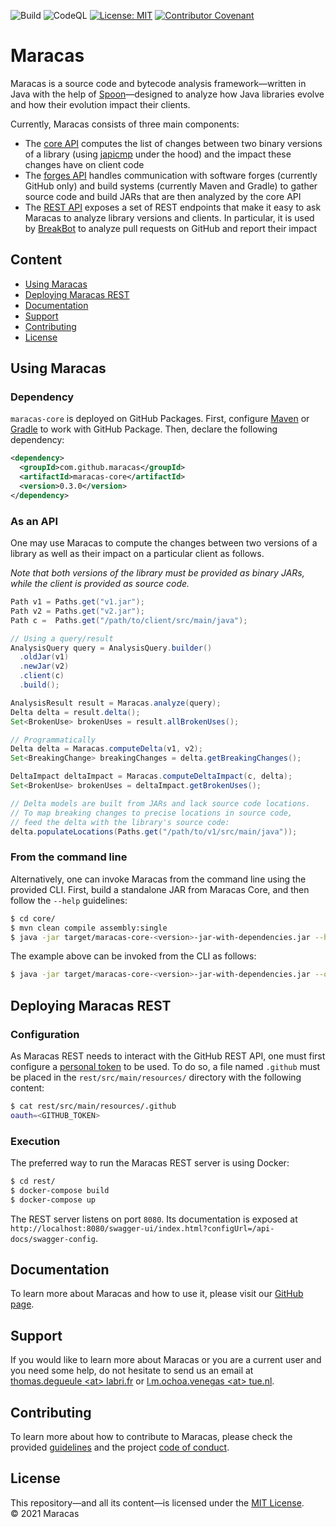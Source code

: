 ![Build](https://github.com/alien-tools/maracas/workflows/Java%20CI/badge.svg?branch=main) ![CodeQL](https://github.com/alien-tools/maracas/workflows/CodeQL/badge.svg?branch=main)  [![License: MIT](https://img.shields.io/badge/License-MIT-yellow.svg)](https://opensource.org/licenses/MIT) [![Contributor Covenant](https://img.shields.io/badge/Contributor%20Covenant-2.1-4baaaa.svg)](code_of_conduct.md)

# Maracas

Maracas is a source code and bytecode analysis framework⁠—written in Java with the help of [Spoon](https://github.com/INRIA/Spoon)—designed to analyze how Java libraries evolve and how their evolution impact their clients.

Currently, Maracas consists of three main components:
  - The [core API](core/) computes the list of changes between two binary versions of a library (using [japicmp](https://github.com/siom79/japicmp) under the hood) and the impact these changes have on client code
  - The [forges API](forges/) handles communication with software forges (currently GitHub only) and build systems (currently Maven and Gradle) to gather source code and build JARs that are then analyzed by the core API
  - The [REST API](rest/) exposes a set of REST endpoints that make it easy to ask Maracas to analyze library versions and clients. In particular, it is used by [BreakBot](https://github.com/alien-tools/breakbot) to analyze pull requests on GitHub and report their impact

## Content

- [Using Maracas](#using-maracas)
- [Deploying Maracas REST](#deploying-maracas-rest)
- [Documentation](#documentation)
- [Support](#support)
- [Contributing](#contributing)
- [License](#license)


## Using Maracas

### Dependency

`maracas-core` is deployed on GitHub Packages.
First, configure [Maven](https://docs.github.com/en/packages/working-with-a-github-packages-registry/working-with-the-apache-maven-registry) or [Gradle](https://docs.github.com/en/packages/working-with-a-github-packages-registry/working-with-the-gradle-registry) to work with GitHub Package.
Then, declare the following dependency:

```xml
<dependency>
  <groupId>com.github.maracas</groupId>
  <artifactId>maracas-core</artifactId>
  <version>0.3.0</version>
</dependency>
```

### As an API
One may use Maracas to compute the changes between two versions of a library as well as their impact on a particular client as follows.

*Note that both versions of the library must be provided as binary JARs, while the client is provided as source code.*

```java
Path v1 = Paths.get("v1.jar");
Path v2 = Paths.get("v2.jar");
Path c =  Paths.get("/path/to/client/src/main/java");

// Using a query/result
AnalysisQuery query = AnalysisQuery.builder()
  .oldJar(v1)
  .newJar(v2)
  .client(c)
  .build();

AnalysisResult result = Maracas.analyze(query);
Delta delta = result.delta();
Set<BrokenUse> brokenUses = result.allBrokenUses();

// Programmatically
Delta delta = Maracas.computeDelta(v1, v2);
Set<BreakingChange> breakingChanges = delta.getBreakingChanges();

DeltaImpact deltaImpact = Maracas.computeDeltaImpact(c, delta);
Set<BrokenUse> brokenUses = deltaImpact.getBrokenUses();

// Delta models are built from JARs and lack source code locations.
// To map breaking changes to precise locations in source code,
// feed the delta with the library's source code:
delta.populateLocations(Paths.get("/path/to/v1/src/main/java"));
```

### From the command line
Alternatively, one can invoke Maracas from the command line using the provided CLI.
First, build a standalone JAR from Maracas Core, and then follow the `--help` guidelines:

```bash
$ cd core/
$ mvn clean compile assembly:single
$ java -jar target/maracas-core-<version>-jar-with-dependencies.jar --help
```

The example above can be invoked from the CLI as follows:

```bash
$ java -jar target/maracas-core-<version>-jar-with-dependencies.jar --old v1.jar --new v2.jar --client /path/to/client/src/main/java
```

## Deploying Maracas REST

### Configuration
As Maracas REST needs to interact with the GitHub REST API, one must first configure a [personal token](https://docs.github.com/en/authentication/keeping-your-account-and-data-secure/creating-a-personal-access-token) to be used.
To do so, a file named `.github` must be placed in the `rest/src/main/resources/` directory with the following content:

```bash
$ cat rest/src/main/resources/.github
oauth=<GITHUB_TOKEN>
```

### Execution
The preferred way to run the Maracas REST server is using Docker:
```bash
$ cd rest/
$ docker-compose build
$ docker-compose up
```

The REST server listens on port `8080`. Its documentation is exposed at `http://localhost:8080/swagger-ui/index.html?configUrl=/api-docs/swagger-config`.


## Documentation
To learn more about Maracas and how to use it, please visit our [GitHub page](https://alien-tools.github.io/maracas/).


## Support
If you would like to learn more about Maracas or you are a current user and you need some help, do not hesitate to send us an email at [thomas.degueule \<at> labri.fr](mailto:thomas.degueule@labri.fr?subject=[Maracas]%20Support) or [l.m.ochoa.venegas \<at> tue.nl](mailto:l.m.ochoa.venegas@tue.nl?subject=[Maracas]%20Support).


## Contributing
To learn more about how to contribute to Maracas, please check the provided [guidelines](https://github.com/alien-tools/maracas/blob/main/CONTRIBUTING.md) and the project [code of conduct](https://github.com/alien-tools/maracas/blob/main/CONTRIBUTING.md).

## License
This repository—and all its content—is licensed under the [MIT License](https://choosealicense.com/licenses/mit/).  
© 2021 Maracas
